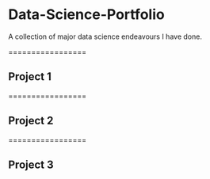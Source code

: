 # Data-Science-Portfolio
A collection of major data science endeavours I have done. 

=================

## Project 1

=================
## Project 2

=================
## Project 3
